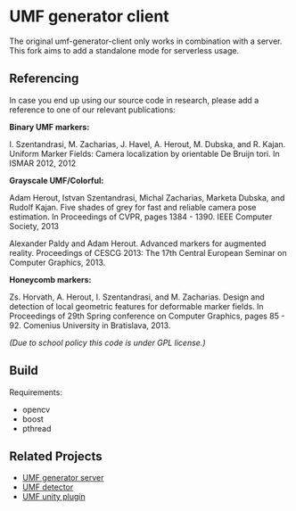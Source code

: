 UMF generator client
=======================

The original umf-generator-client only works in combination with a server. This fork aims to add a standalone mode for serverless usage.

Referencing
-----------

In case you end up using our source code in research, please add a reference to one of our relevant publications:

**Binary UMF markers:**

I. Szentandrasi, M. Zacharias, J. Havel, A. Herout, M. Dubska, and R. Kajan. Uniform Marker
Fields: Camera localization by orientable De Bruijn tori. In ISMAR 2012, 2012

**Grayscale UMF/Colorful:**

Adam Herout, Istvan Szentandrasi, Michal Zacharias, Marketa Dubska, and Rudolf Kajan.
Five shades of grey for fast and reliable camera pose estimation. In Proceedings of CVPR,
pages 1384 - 1390. IEEE Computer Society, 2013

Alexander Paldy and Adam Herout. Advanced markers for augmented reality. Proceedings
of CESCG 2013: The 17th Central European Seminar on Computer Graphics, 2013.

**Honeycomb markers:**

Zs. Horvath, A. Herout, I. Szentandrasi, and M. Zacharias. Design and detection of local
geometric features for deformable marker fields. In Proceedings of 29th Spring conference
on Computer Graphics, pages 85 - 92. Comenius University in Bratislava, 2013.

_(Due to school policy this code is under GPL license.)_

Build
-----------------------------------------

Requirements:

* opencv
* boost
* pthread

Related Projects
----------------------------------------

* [UMF generator server](https://github.com/szist/umf-generator-server)
* [UMF detector](https://github.com/szist/umf-detector)
* [UMF unity plugin](https://github.com/szist/umf-unity)

    
